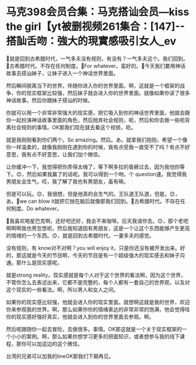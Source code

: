 # 马克398会员合集：马克搭讪会员—kiss the girl【yt被删视频261集合：[147]--搭訕舌吻：強大的現實感吸引女人_ev

🎼就是回到古希腊时代，一气多夫没有规则，有没有？一气多夫这个。我们回到。🎼古希腊时代。不存在任何制度。🎼For whatever。蛮好的。🎼今天我们要用神话故事去搭讪妹子，让妹子进入一个神话世界里面。

然后瞬间脱离当下的世界，伴随你进入你的世界里面。啊，这就是一个框架的战争，你的现实框架比较强，然后妹子就会进入你的世界里面。就像如果你读了很多神话故事。然后你跟妹子搭讪的时候。

你就可以用一个非常非常强大的现实感，把它吸入到你的神话世界里面，他就会跟你一起扮演神话故事里面的角色，然后抛弃社会规则，呃，然后和你去做一些呃背离社会规则的事情。OK那我们现在就去看这个视频，呃。

就是我刚刚看到你们两个。So amazing。然后。あ。就拿我们抱抱，希望一个像你一样温柔的，就像我刚刚在遇到你的时候，我有点受我一直受不了吗？有点不好意思，我有点不好意思，让我们加个微信。

让你缓冲一下，我觉得把你弄得太嗨了，等下啊多拉的昏厥过去，因为我怕你等下。😊，然后如果我赢了的话呢。我可以得到一个吻。个 question速。我觉得我男朋友会生气，哎，我了解了我也有男朋友，虽有嘛。

但是可以玩。😊，我很想，但是他真的会生气的。王队道王队道，但是。😊，あ。🎼we can blow it就把它抛在脑后就像那我们回到。🎼古希腊时代。不存在任何制度。Do whatever。

🎼我喜欢喝星巴克啊，还好吧还好，我会不来咖啡。后天我请你去。😊，那个老吧啊啊啊我也男忽悠呃，然后我知道因有男朋友，这是一个让这个东西能够产生更高的情绪的一个东西。😊，就是回到古希腊时代，一妻多夫的感觉。

没有规则，有 know对不对啊？you will enjoy it，只是你还没有被开发出来。好的，那这就是今天的节目啊，今天的节目是有一个超级强大的现实感去和妹子沟通。那什么是现实感呢。

就是strong reality。现实感就是每个人对于这个世界的看法啊，因为这个世界，不管你怎么去表述出来，它都不是完整的，每个人都有一套自己的世界观，以及对这个现实的一些看法。啊，所以男人和女人之间。

如果你的现实感比较强，他就会进入你的现实里面。就想啊这就是我的世界，欢迎你来参观我的世界。啊，那么如果你你的情绪表达的非常非常的饱满，他会觉得哇你的现实感好强好真实，他就会进入到你的世界里面去参观。啊。

然后呢跟随你一起去冒险，去做很多。事情。OK那这就是一个关于现实框架的一个小小的案例。啊，那么如果你想学习更多的把面知识，或者想参与我的线下课程，那你可以加这边的这个微信。

台湾的兄弟可以加我的lineOK那我们下期再见。
